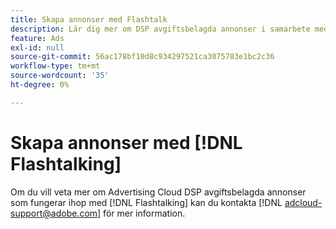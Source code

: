 ```yaml
---
title: Skapa annonser med Flashtalk
description: Lär dig mer om DSP avgiftsbelagda annonser i samarbete med Flashtalk.
feature: Ads
exl-id: null
source-git-commit: 56ac178bf10d8c934297521ca3075783e1bc2c36
workflow-type: tm+mt
source-wordcount: '35'
ht-degree: 0%

---
```


# Skapa annonser med [!DNL Flashtalking]

Om du vill veta mer om Advertising Cloud DSP avgiftsbelagda annonser som fungerar ihop med [!DNL Flashtalking] kan du kontakta [!DNL adcloud-support@adobe.com] för mer information.
